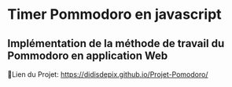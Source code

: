# Timer Pommodoro en javascript
## Implémentation de la méthode de travail du Pommodoro en application Web
📝Lien du Projet: https://didisdepix.github.io/Projet-Pomodoro/
